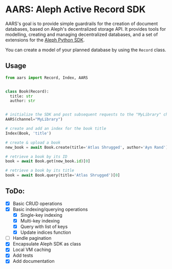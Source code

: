 # AARS: Aleph Active Record SDK

AARS's goal is to provide simple guardrails for the creation of document databases, based on Aleph's decentralized storage API. It provides tools for modelling, creating and managing decentralized databases, and a set of extensions for the [Aleph Python SDK](https://github.com/aleph-im/aleph-client).

You can create a model of your planned database by using the `Record` class.

## Usage

```python
from aars import Record, Index, AARS


class Book(Record):
  title: str
  author: str


# initialize the SDK and post subsequent requests to the "MyLibrary" channel on Aleph
AARS(channel="MyLibrary")

# create and add an index for the book title
Index(Book, 'title')

# create & upload a book
new_book = await Book.create(title='Atlas Shrugged', author='Ayn Rand')

# retrieve a book by its ID
book = await Book.get(new_book.id)[0]

# retrieve a book by its title
book = await Book.query(title='Atlas Shrugged')[0]
```


## ToDo:
- [x] Basic CRUD operations
- [x] Basic indexing/querying operations
  - [x] Single-key indexing 
  - [x] Multi-key indexing
  - [x] Query with list of keys
  - [x] Update indices function
- [ ] Handle pagination
- [x] Encapsulate Aleph SDK as class
- [x] Local VM caching
- [x] Add tests
- [x] Add documentation
